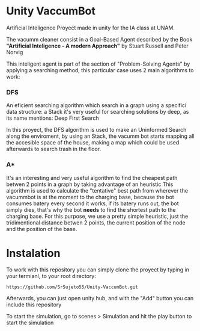# Unity VaccumBot

Artificial Inteligence Proyect made in unity for the IA class at UNAM.

The vacumm cleaner consist in a Goal-Based Agent described by the Book **"Artificial Inteligence - A modern Approach"** by Stuart Russell and Peter Norvig

This inteligent agent is part of the section of "Problem-Solving Agents" by applying a searching method, this particular case uses 2 main algorithms to work: 

### DFS

An eficient searching algorithm which search in a graph using a specifici data structure: a Stack
it's very useful for searching solutions by deep, as its name mentions: Deep First Search

In this proyect, the DFS algorithm is used to make an Uninformed Search along the enviroment, by using an Stack, 
the vacumm bot starts mapping all the accesible space of the house, making a map which could be used afterwards to search trash in the floor.

### A*

It's an interesting and very useful algorithm to find the cheapest path betwen 2 points in a graph by taking advantage of an heuristic
This algorithm is used to calculate the "tentative" best path from wherever the vacummbot is at the moment to the charging base, because the bot
consumes batery every second it works, if its batery runs out, the bot simply dies, that's why the bot **needs** to find the shortest path to the charging base.
For this purpose, we use a pretty simple heuristic, just the tridimentional distance betwen 2 points, the current position of the node and the position of the base.

# Instalation

To work with this repository you can simply clone the proyect by typing in your termianl, to your root directory:

    https://github.com/SrSujeto55/Unity-VaccumBot.git

Afterwards, you can just open unity hub, and with the "Add" button you can include this repository

To start the simulation, go to scenes > Simulation and hit the play button to start the simulation


